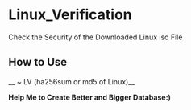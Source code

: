 # Linux_Verification

Check the Security of the Downloaded Linux iso File


## How to Use

__ ~ LV (ha256sum or md5 of Linux)__

**Help Me to Create Better and Bigger Database:)**
